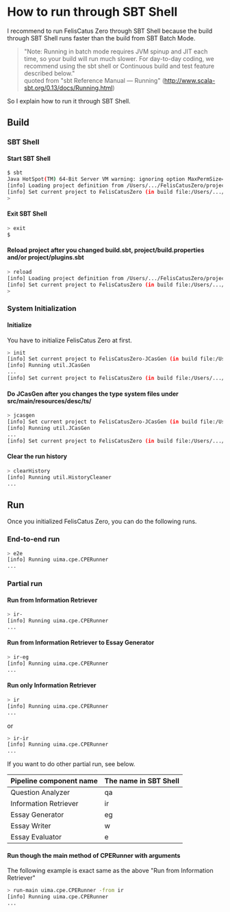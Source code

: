 # How to run through SBT Shell
I recommend to run FelisCatus Zero through SBT Shell because the build through SBT Shell runs faster than the build from SBT Batch Mode.
> "Note: Running in batch mode requires JVM spinup and JIT each time, so your build will run much slower. For day-to-day coding, we recommend using the sbt shell or Continuous build and test feature described below."  
> quoted from "sbt Reference Manual — Running" (http://www.scala-sbt.org/0.13/docs/Running.html)

So I explain how to run it through SBT Shell.
## Build
### SBT Shell
#### Start SBT Shell
```bash
$ sbt
Java HotSpot(TM) 64-Bit Server VM warning: ignoring option MaxPermSize=384m; support was removed in 8.0
[info] Loading project definition from /Users/.../FelisCatusZero/project
[info] Set current project to FelisCatusZero (in build file:/Users/.../FelisCatusZero/)
> 
```
#### Exit SBT Shell
```bash
> exit
$ 
```
#### Reload project after you changed build.sbt, project/build.properties and/or project/plugins.sbt
```bash
> reload
[info] Loading project definition from /Users/.../FelisCatusZero/project
[info] Set current project to FelisCatusZero (in build file:/Users/.../FelisCatusZero/)
> 
```
### System Initialization
#### Initialize
You have to initialize FelisCatus Zero at first.
```bash
> init
[info] Set current project to FelisCatusZero-JCasGen (in build file:/Users/.../FelisCatusZero/)
[info] Running util.JCasGen 
...
[info] Set current project to FelisCatusZero (in build file:/Users/.../FelisCatusZero/)
```
#### Do JCasGen after you changes the type system files under src/main/resources/desc/ts/
```bash
> jcasgen
[info] Set current project to FelisCatusZero-JCasGen (in build file:/Users/.../FelisCatusZero/)
[info] Running util.JCasGen 
...
[info] Set current project to FelisCatusZero (in build file:/Users/.../FelisCatusZero/)
```
#### Clear the run history
```bash
> clearHistory
[info] Running util.HistoryCleaner 
...
```
## Run
Once you initialized FelisCatus Zero, you can do the following runs.
### End-to-end run
```bash
> e2e
[info] Running uima.cpe.CPERunner 
...
```
### Partial run
#### Run from Information Retriever
```bash
> ir-
[info] Running uima.cpe.CPERunner 
...
```
#### Run from Information Retriever to Essay Generator
```bash
> ir-eg
[info] Running uima.cpe.CPERunner 
...
```
#### Run only Information Retriever
```bash
> ir
[info] Running uima.cpe.CPERunner 
...
```
or
```bash
> ir-ir
[info] Running uima.cpe.CPERunner 
...
```

If you want to do other partial run, see below.

Pipeline component name|The name in SBT Shell
---|---
Question Analyzer|qa
Information Retriever|ir
Essay Generator|eg
Essay Writer|w
Essay Evaluator|e

#### Run though the main method of CPERunner with arguments
The following example is exact same as the above "Run from Information Retriever"
```bash
> run-main uima.cpe.CPERunner -from ir
[info] Running uima.cpe.CPERunner 
...
```
